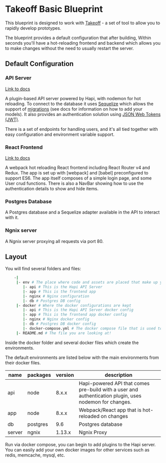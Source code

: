 # Takeoff Basic Blueprint

This blueprint is designed to work with [Takeoff](https://takeoff.sh/) - a set of tool to allow you to rapidly develop prototypes.

The blueprint provides a default configuration that after building, Within seconds you'll have a hot-reloading frontend and backend which allows you to make changes without the need to usually restart the server.

## Default Configuration

### API Server

[Link to docs](./env/api/README.md)

A plugin-based API server powered by Hapi, with nodemon for hot reloading. To connect to the database it uses [Sequelize](http://docs.sequelizejs.com/) which allows the support of [migrations](http://docs.sequelizejs.com/manual/tutorial/migrations.html) (see docs for information on how to add your models). It also provides an authentication solution using [JSON Web Tokens (JWT)](https://jwt.io/).

There is a set of endpoints for handling users, and it's all tied together with easy configuration and environment variable support.

### React Frontend

[Link to docs](./env/app/README.md)

A webpack hot reloading React frontend including React Router v4 and Redux. The app is set up with [webpack] and [babel] preconfigured to support ES6. The app itself composes of a simple login page, and some User crud functions. There is also a NavBar showing how to use the authentication details to show and hide items.

### Postgres Database

A Postgres database and a Sequelize adapter available in the API to interact with it.

### Ngnix server

A Ngnix server proxying all requests via port 80.

## Layout

You will find several folders and files:

```bash
    -|
     |- env # The place where code and assets are placed that make up your applications
        |- api # This is the Hapi API Server
        |- app # This is the frontend app
        |- nginx # Nginx configuration
        |- db # Postgres DB config
     |- docker # Where the docker configurations are kept
        |- api # This is the Hapi API Server docker config
        |- app # This is the frontend app docker config
        |- nginx # Nginx docker config
        |- db # Postgres DB docker config
        |- docker-compose.yml # The docker compose file that is used to generate and run the stack
     |- README.md # The file you are looking at!
```

Inside the docker folder and several docker files which create the environments.

The default environments are listed below with the main environments from their docker files.

|name   |packages  |version|description|
|----   |-------   |-------|-----------|
|api    |node      |8.x.x  |Hapi-powered API that comes pre-build with a user and authentication plugin, uses nodemon for changes.|
|app    |node      |8.x.x  |Webpack/React app that is hot-reloaded on changes|
|db     |postgres  |9.6    |Postgres database|
|server |ngnix     |1.13.x |Ngnix Proxy|

Run via docker compose, you can begin to add plugins to the Hapi server.  You can easily add your own docker images for other services such as redis, memcache, mysql, etc.
